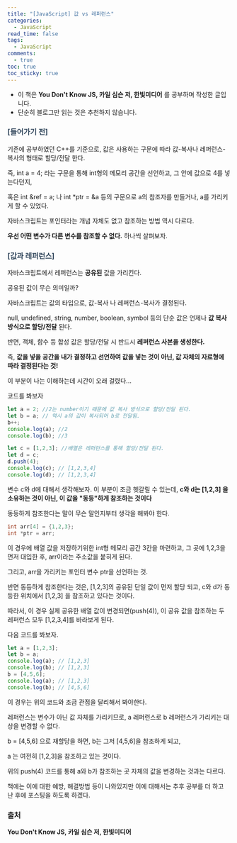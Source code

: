 ```yaml
---
title: "[JavaScript] 값 vs 레퍼런스"
categories:
  - JavaScript
read_time: false
tags:
  - JavaScript
comments:
  - true
toc: true
toc_sticky: true
---
```


* 이 책은 __You Don't Know JS, 카일 심슨 저, 한빛미디어__ 를 공부하며 작성한 글입니다.
* 단순히 블로그만 읽는 것은 추천하지 않습니다.

### <span style="color:#34495e">[들어가기 전]</span>

기존에 공부하였던 C++를 기준으로, 값은 사용하는 구문에 따라 값-복사나 레퍼런스-복사의 형태로 할당/전달 한다.

즉, int a = 4; 라는 구문을 통해 int형의 메모리 공간을 선언하고, 그 안에 값으로 4를 넣는다던지,

혹은 int &ref = a; 나 int *ptr = &a 등의 구문으로 a의 참조자를 만들거나, a를 가리키게 할 수 있었다.

자바스크립트는 포인터라는 개념 자체도 없고 참조하는 방법 역시 다르다. 

__우선 어떤 변수가 다른 변수를 참조할 수 없다.__ 하나씩 살펴보자.

### <span style="color:#34495e">[값과 레퍼런스]</span>

자바스크립트에서 레퍼런스는 __공유된__ 값을 가리킨다.

공유된 값이 무슨 의미일까?

자바스크립트는 값의 타입으로, 값-복사 나 레퍼런스-복사가 결정된다.

null, undefined, string, number, boolean, symbol 등의 단순 값은 언제나 __값 복사 방식으로 할당/전달__ 된다.

반면, 객체, 함수 등 합성 값은 할당/전달 시 반드시 __레퍼런스 사본을 생성한다.__

즉, __값을 넣을 공간을 내가 결정하고 선언하여 값을 넣는 것이 아닌, 값 자체의 자료형에 따라 결정된다는 것!__

이 부분이 나는 이해하는데 시간이 오래 걸렸다...

코드를 봐보자

```javascript
let a = 2; //2는 number이기 때문에 값 복사 방식으로 할당/전달 된다.
let b = a; // 역시 a의 값이 복사되어 b로 전달됨.
b++;
console.log(a); //2
console.log(b); //3

let c = [1,2,3]; //배열은 레퍼런스를 통해 할당/전달 된다.
let d = c;
d.push(4);
console.log(c); // [1,2,3,4]
console.log(d); // [1,2,3,4]
```

변수 c와 d에 대해서 생각해보자. 이 부분이 조금 헷갈릴 수 있는데, __c와 d는 [1,2,3] 을 소유하는 것이 아닌, 이 값을 "동등"하게 참조하는 것이다__

동등하게 참조한다는 말이 무슨 말인지부터 생각을 해봐야 한다.

```cpp
int arr[4] = {1,2,3};
int *ptr = arr;
```

이 경우에 배열 값을 저장하기위한 int형 메모리 공간 3칸을 마련하고, 그 곳에 1,2,3을 먼저 대입한 후, arr이라는 주소값을 붙히게 된다.

그리고, arr을 가리키는 포인터 변수 ptr을 선언하는 것.

반면 동등하게 참조한다는 것은, [1,2,3]의 공유된 단일 값이 먼저 할당 되고, c와 d가 동등한 위치에서 [1,2,3] 을 참조하고 있다는 것이다.

따라서, 이 경우 실제 공유한 배열 값이 변경되면(push(4)), 이 공유 값을 참조하는 두 레퍼런스 모두 [1,2,3,4]를 바라보게 된다.

다음 코드를 봐보자.

```javascript
let a = [1,2,3];
let b = a;
console.log(a); // [1,2,3]
console.log(b); // [1,2,3]
b = [4,5,6];
console.log(a); // [1,2,3]
console.log(b); // [4,5,6]
```

이 경우는 위의 코드와 조금 관점을 달리해서 봐야한다.

레퍼런스는 변수가 아닌 값 자체를 가리키므로, a 레퍼런스로 b 레퍼런스가 가리키는 대상을 변경할 수 없다.

b = [4,5,6] 으로 재할당을 하면, b는 그저 [4,5,6]을 참조하게 되고,

a 는 여전히 [1,2,3]을 참조하고 있는 것이다.

위의 push(4) 코드를 통해 a와 b가 참조하는 곳 자체의 값을 변경하는 것과는 다르다.

책에는 이에 대한 예방, 해결방법 등이 나와있지만 이에 대해서는 추후 공부를 더 하고 난 후에 포스팅을 하도록 하겠다.

### 출처

__You Don't Know JS, 카일 심슨 저, 한빛미디어__